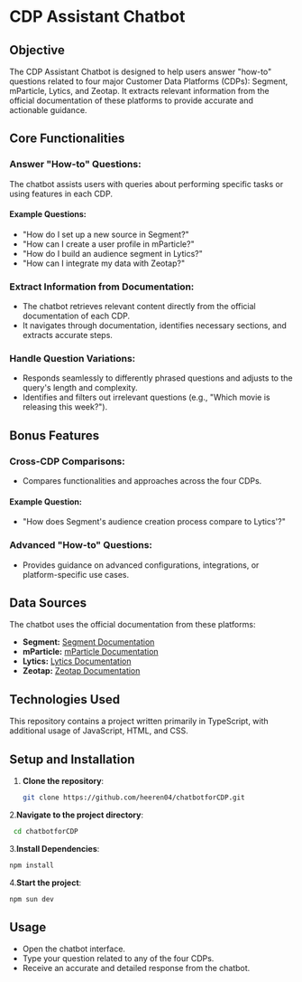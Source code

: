 # CDP Assistant Chatbot

## Objective
The CDP Assistant Chatbot is designed to help users answer "how-to" questions related to four major Customer Data Platforms (CDPs): Segment, mParticle, Lytics, and Zeotap. It extracts relevant information from the official documentation of these platforms to provide accurate and actionable guidance.

## Core Functionalities

### Answer "How-to" Questions:
The chatbot assists users with queries about performing specific tasks or using features in each CDP.

#### Example Questions:
- "How do I set up a new source in Segment?"
- "How can I create a user profile in mParticle?"
- "How do I build an audience segment in Lytics?"
- "How can I integrate my data with Zeotap?"

### Extract Information from Documentation:
- The chatbot retrieves relevant content directly from the official documentation of each CDP.
- It navigates through documentation, identifies necessary sections, and extracts accurate steps.

### Handle Question Variations:
- Responds seamlessly to differently phrased questions and adjusts to the query's length and complexity.
- Identifies and filters out irrelevant questions (e.g., "Which movie is releasing this week?").

## Bonus Features

### Cross-CDP Comparisons:
- Compares functionalities and approaches across the four CDPs.
#### Example Question: 
- "How does Segment's audience creation process compare to Lytics'?"

### Advanced "How-to" Questions:
- Provides guidance on advanced configurations, integrations, or platform-specific use cases.

## Data Sources
The chatbot uses the official documentation from these platforms:
- **Segment:** [Segment Documentation](https://segment.com/docs)
- **mParticle:** [mParticle Documentation](https://docs.mparticle.com)
- **Lytics:** [Lytics Documentation](https://docs.lytics.com)
- **Zeotap:** [Zeotap Documentation](https://www.zeotap.com)

## Technologies Used
This repository contains a project written primarily in TypeScript, with additional usage of JavaScript, HTML, and CSS.


## Setup and Installation


1. **Clone the repository**:
   ```bash
   git clone https://github.com/heeren04/chatbotforCDP.git
2.**Navigate to the project directory**:
 ```bash
  cd chatbotforCDP
```
3.**Install Dependencies**:
 ```bash
 npm install
```
4.**Start the project**:
 ```bash
 npm sun dev
```

## Usage
- Open the chatbot interface.
- Type your question related to any of the four CDPs.
-  Receive an accurate and detailed response from the chatbot.

